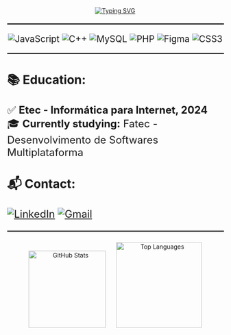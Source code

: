 <div align="center">
<a href="https://git.io/typing-svg">
 <img src="https://readme-typing-svg.demolab.com?font=Fira+Code&size=30&pause=1000&color=70A5FD&center=true&width=435&lines=Hello+World!+I'm+Murilo." alt="Typing SVG" />
</a>
</div>

<div align="center" style="font-size: 1.3rem; margin-top: 20px;">

<hr style="border: 1px solid #444; width: 100%;">

<img src="https://img.shields.io/badge/JavaScript-F7DF1E?style=for-the-badge&logo=javascript&logoColor=black" alt="JavaScript" />
<img src="https://img.shields.io/badge/C++-00599C?style=for-the-badge&logo=c%2B%2B&logoColor=white" alt="C++" />
<img src="https://img.shields.io/badge/MySQL-4479A1?style=for-the-badge&logo=mysql&logoColor=white" alt="MySQL" />
<img src="https://img.shields.io/badge/PHP-777BB4?style=for-the-badge&logo=php&logoColor=white" alt="PHP" />
<img src="https://img.shields.io/badge/Figma-F24E1E?style=for-the-badge&logo=figma&logoColor=white" alt="Figma" />
<img src="https://img.shields.io/badge/CSS3-1572B6?style=for-the-badge&logo=css3&logoColor=white" alt="CSS3" />

<hr style="border: 1px solid #444; width: 100%;">

</div>

<div style="font-size: 1.5rem; margin-top: 20px;">

### 📚 Education:

✅ **Etec - Informática para Internet, 2024**<br>
🎓 **Currently studying:** Fatec - Desenvolvimento de Softwares Multiplataforma

</div>

<div style="font-size: 1.5rem; margin-top: 20px;">

### 📬 Contact:

<a href="https://www.linkedin.com/in/murilo-nunes-pimentel-831465292/" target="_blank">
<img src="https://img.shields.io/badge/LinkedIn-0A66C2?style=for-the-badge&logo=linkedin&logoColor=white" alt="LinkedIn"/></a>

<a href="mailto:murilonunes2101@gmail.com">
<img src="https://img.shields.io/badge/Gmail-D14836?style=for-the-badge&logo=gmail&logoColor=white" alt="Gmail"/></a>

<hr style="border: 1px solid #444; width: 100%;">

</div>

<div align="center">
  <img height="180em" src="https://github-readme-stats.vercel.app/api?username=Mirtiloo1&show_icons=true&theme=tokyonight" alt="GitHub Stats" hspace="10"/>
  <img height="200em" src="https://github-readme-stats.vercel.app/api/top-langs/?username=Mirtiloo1&layout=compact&theme=tokyonight" alt="Top Languages" hspace="10"/>
</div>
